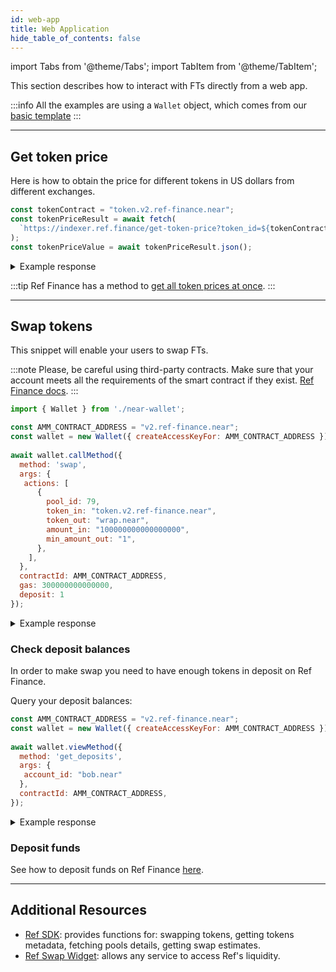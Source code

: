 ```yaml
---
id: web-app
title: Web Application
hide_table_of_contents: false
---
```


import Tabs from '@theme/Tabs';
import TabItem from '@theme/TabItem';

This section describes how to interact with FTs directly from a web app.

:::info
All the examples are using a `Wallet` object, which comes from our [basic template](https://github.com/near-examples/hello-near-js/blob/master/frontend/near-wallet.js)
:::

---

## Get token price

Here is how to obtain the price for different tokens in US dollars from different exchanges.

<Tabs>

<TabItem value="Ref Finance API" label="Ref Finance API">

```js
const tokenContract = "token.v2.ref-finance.near";
const tokenPriceResult = await fetch(
  `https://indexer.ref.finance/get-token-price?token_id=${tokenContract}`
);
const tokenPriceValue = await tokenPriceResult.json();
```

<details>
<summary>Example response</summary>
<p>

```json
{
  "token_contract_id": "token.v2.ref-finance.near",
  "price": "0.08153090"
}
```

</p>
</details>

:::tip
Ref Finance has a method to [get all token prices at once](https://indexer.ref.finance/list-token-price).
:::

</TabItem>

</Tabs>

---

## Swap tokens

This snippet will enable your users to swap FTs.

<Tabs>

<TabItem value="Ref Finance" label="Ref Finance">

:::note
Please, be careful using third-party contracts. Make sure that your account meets all the requirements of the smart contract if they exist. [Ref Finance docs](https://guide.ref.finance/).
:::

```js
import { Wallet } from './near-wallet';

const AMM_CONTRACT_ADDRESS = "v2.ref-finance.near";
const wallet = new Wallet({ createAccessKeyFor: AMM_CONTRACT_ADDRESS });
 
await wallet.callMethod({
  method: 'swap',
  args: {
   actions: [
      {
        pool_id: 79,
        token_in: "token.v2.ref-finance.near",
        token_out: "wrap.near",
        amount_in: "100000000000000000",
        min_amount_out: "1",
      },
    ],
  },
  contractId: AMM_CONTRACT_ADDRESS,
  gas: 300000000000000,
  deposit: 1
});
```

<details>
<summary>Example response</summary>
<p>

```json
"5019606679394603179450"
```

</p>
</details>

### Check deposit balances

In order to make swap you need to have enough tokens in deposit on Ref Finance.

Query your deposit balances:

```js
const AMM_CONTRACT_ADDRESS = "v2.ref-finance.near";
const wallet = new Wallet({ createAccessKeyFor: AMM_CONTRACT_ADDRESS });
 
await wallet.viewMethod({
  method: 'get_deposits',
  args: {
   account_id: "bob.near"
  },
  contractId: AMM_CONTRACT_ADDRESS,
});
```

<details>
<summary>Example response</summary>
<p>

```json
{
  "token.v2.ref-finance.near": "0",
  "wrap.near": "0"
}
```

</p>
</details>

### Deposit funds

See how to deposit funds on Ref Finance [here](../../ft/interacting/web-app.md#attaching-fts-to-a-call).

</TabItem>

</Tabs>

---

## Additional Resources

<Tabs>
<TabItem value="Ref Finance" label="Ref Finance">

- [Ref SDK](https://guide.ref.finance/developers-1/ref-sdk): provides functions for: swapping tokens, getting tokens metadata, fetching pools details, getting swap estimates.
- [Ref Swap Widget](https://github.com/ref-finance/ref-sdk#ref-swap-widget): allows any service to access Ref's liquidity.

</TabItem>
</Tabs>